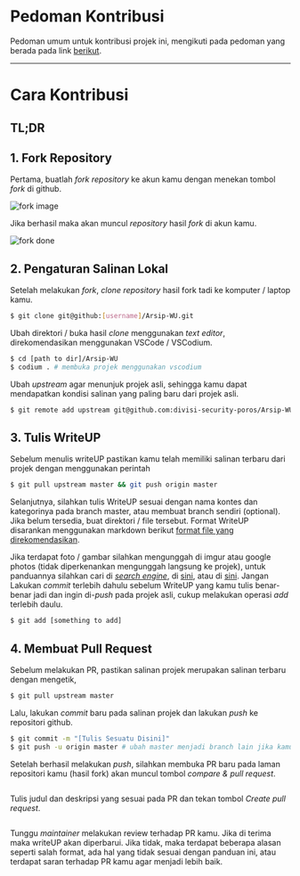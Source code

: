 # Pedoman Kontribusi

Pedoman umum untuk kontribusi projek ini, mengikuti pada pedoman yang berada pada link [berikut](https://akrabat.com/the-beginners-guide-to-contributing-to-a-github-project/).

---

# Cara Kontribusi

## TL;DR

## 1. Fork Repository

Pertama, buatlah _fork repository_ ke akun kamu dengan menekan tombol _fork_ di github.

![fork image](https://i.imgur.com/CWY2rtI.png)

Jika berhasil maka akan muncul _repository_ hasil _fork_ di akun kamu.

![fork done](https://i.imgur.com/OB7XIgQ.png)

## 2. Pengaturan Salinan Lokal

Setelah melakukan _fork_, _clone repository_ hasil fork tadi ke komputer / laptop kamu.

```bash
$ git clone git@github:[username]/Arsip-WU.git
```

Ubah direktori / buka hasil _clone_ menggunakan _text editor_, direkomendasikan menggunakan VSCode / VSCodium.

```bash
$ cd [path to dir]/Arsip-WU
$ codium . # membuka projek menggunakan vscodium
```

Ubah _upstream_ agar menunjuk projek asli,
sehingga kamu dapat mendapatkan kondisi salinan yang paling baru dari projek asli.

```bash
$ git remote add upstream git@github.com:divisi-security-poros/Arsip-WU.git
```

## 3. Tulis WriteUP

Sebelum menulis writeUP pastikan kamu telah memiliki salinan terbaru dari projek dengan menggunakan perintah

```bash
$ git pull upstream master && git push origin master
```

Selanjutnya, silahkan tulis WriteUP sesuai dengan nama kontes dan kategorinya pada branch master, atau membuat branch sendiri (optional). Jika belum tersedia, buat direktori / file tersebut. Format WriteUP disarankan menggunakan markdown berikut [format file yang direkomendasikan](#coming-soon).

Jika terdapat foto / gambar silahkan mengunggah di imgur atau google photos (tidak diperkenankan mengunggah langsung ke projek), untuk panduannya silahkan cari di [_search engine_](https://duckduckgo.com/?q=google+image+get+embed&ia=web), di [sini](https://guides.github.com/features/mastering-markdown/), atau di [sini](https://duckduckgo.com/?q=embed+imgur+github&ia=web). Jangan Lakukan _commit_ terlebih dahulu sebelum WriteUP yang kamu tulis benar-benar jadi dan ingin di-_push_ pada projek asli, cukup melakukan operasi _add_ terlebih daulu.

```bash
$ git add [something to add]
```

## 4. Membuat Pull Request

Sebelum melakukan PR, pastikan salinan projek merupakan salinan terbaru dengan mengetik,

```bash
$ git pull upstream master
```

Lalu, lakukan _commit_ baru pada salinan projek dan lakukan _push_ ke repositori github.

```bash
$ git commit -m "[Tulis Sesuatu Disini]"
$ git push -u origin master # ubah master menjadi branch lain jika kamu membuat branch baru
```

Setelah berhasil melakukan _push_, silahkan membuka PR baru pada laman repositori kamu (hasil fork) akan muncul tombol _compare & pull request_.

![]()

Tulis judul dan deskripsi yang sesuai pada PR dan tekan tombol _Create pull request_.

![]()

Tunggu _maintainer_ melakukan review terhadap PR kamu. Jika di terima maka writeUP akan diperbarui. Jika tidak, maka terdapat beberapa alasan seperti salah format, ada hal yang tidak sesuai dengan panduan ini, atau terdapat saran terhadap PR kamu agar menjadi lebih baik.
